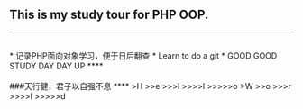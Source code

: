 ## This is my study tour for PHP OOP.
****
<br>
		* 记录PHP面向对象学习，便于日后翻查
		* Learn to do a git
		* GOOD GOOD STUDY DAY DAY UP
****		
<br>
<br>
###天行健，君子以自强不息
****
>H
>>e
>>>l
>>>>l
>>>>>o
>W
>>o
>>>r
>>>>l
>>>>>d
